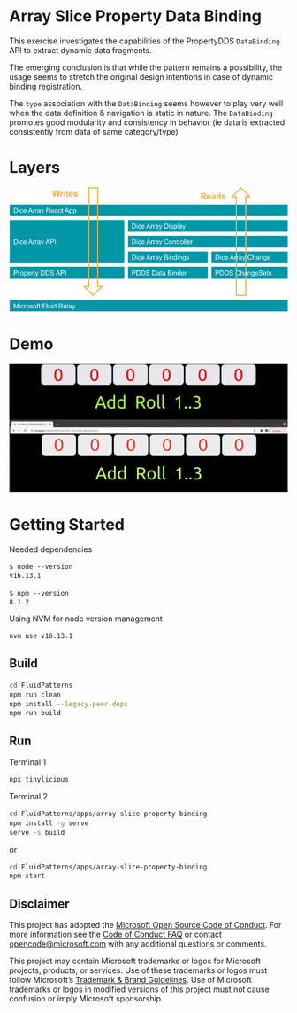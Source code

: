 # Array Slice Property Data Binding 

This exercise investigates the capabilities of the PropertyDDS `DataBinding` API to extract dynamic data fragments. 

The emerging conclusion is that while the pattern remains a possibility, the usage seems to stretch the original design intentions in case of dynamic binding registration.

The `type` association with the `DataBinding` seems however to play very well when the data definition & navigation is static in nature. The `DataBinding` promotes good modularity and consistency in behavior (ie data is extracted consistently from data of same category/type)


# Layers

![Data Flow](./doc/img/data-flow-ing-2.png)

# Demo

![Video](./doc/img/arraySliceBinding.gif)

# Getting Started

Needed dependencies
```
$ node --version
v16.13.1

$ npm --version
8.1.2
```

Using NVM for node version management
```sh
nvm use v16.13.1
```
## Build

```sh
cd FluidPatterns
npm run clean
npm install --legacy-peer-deps
npm run build
```


## Run

Terminal 1

```sh
npx tinylicious
```

Terminal 2

```sh
cd FluidPatterns/apps/array-slice-property-binding
npm install -g serve
serve -s build
```
or

```sh
cd FluidPatterns/apps/array-slice-property-binding
npm start
```

## Disclaimer

This project has adopted the [Microsoft Open Source Code of Conduct](https://opensource.microsoft.com/codeofconduct/).
For more information see the [Code of Conduct FAQ](https://opensource.microsoft.com/codeofconduct/faq/) or contact
[opencode@microsoft.com](mailto:opencode@microsoft.com) with any additional questions or comments.

This project may contain Microsoft trademarks or logos for Microsoft projects, products, or services. Use of these
trademarks or logos must follow Microsoft’s [Trademark & Brand Guidelines](https://www.microsoft.com/trademarks). Use of
Microsoft trademarks or logos in modified versions of this project must not cause confusion or imply Microsoft
sponsorship.
